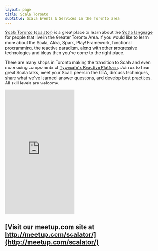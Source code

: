 ```yaml
---
layout: page
title: Scala Toronto
subtitle: Scala Events & Services in the Toronto area
--- 
```


[Scala Toronto (scalator)](http://meetup.com/scalator/) is a great place to learn about the [Scala language](http://www.scala-lang.org/) for people that live in the Greater Toronto Area.  If you would like to learn more about the Scala, Akka, Spark, Play! Framework, functional programming, [the reactive paradigm](http://www.reactivemanifesto.org/), along with other progressive technologies and ideas then you've come to the right place.

There are many shops in Toronto making the transition to Scala and even more using components of [Typesafe's Reactive Platform](https://www.typesafe.com/products/typesafe-reactive-platform).  Join us to hear great Scala talks, meet your Scala peers in the GTA, discuss techniques, share what we've learned, answer questions, and develop best practices. All skill levels are welcome.

<div class="meetup-widget-container">
  <iframe width="230" height="410" src="http://meetu.ps/2QDB2m" frameborder="0"></iframe>
</div>

## [Visit our meetup.com site at http://meetup.com/scalator/](http://meetup.com/scalator/)
<!-- <div class="social-feeds">
  <div class="fleft meetup-widget-container">
    <iframe width="225" height="570" src="http://meetu.ps/2Qv8t9" frameborder="0"></iframe>
  </div>
  <div class="fleft twitter-widget-container">
    <a class="twitter-timeline"
      data-widget-id="600724936517242880"
      href="https://twitter.com/randonom/lists/scala"
      data-list-owner-screen-name="randonom"
      data-list-slug="scala">
    Scala Toronto Member Tweets
    </a>
  </div>
</div> -->